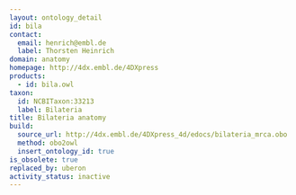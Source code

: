 ```yaml
---
layout: ontology_detail
id: bila
contact:
  email: henrich@embl.de
  label: Thorsten Heinrich
domain: anatomy
homepage: http://4dx.embl.de/4DXpress
products:
  - id: bila.owl
taxon:
  id: NCBITaxon:33213
  label: Bilateria
title: Bilateria anatomy
build:
  source_url: http://4dx.embl.de/4DXpress_4d/edocs/bilateria_mrca.obo
  method: obo2owl
  insert_ontology_id: true
is_obsolete: true
replaced_by: uberon
activity_status: inactive
---
```


